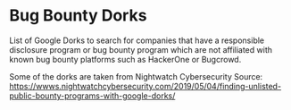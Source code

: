 # Bug Bounty Dorks
List of Google Dorks to search for companies that have a responsible disclosure program or bug bounty program which are not affiliated with known bug bounty platforms such as HackerOne or Bugcrowd.


Some of the dorks are taken from Nightwatch Cybersecurity
Source: https://wwws.nightwatchcybersecurity.com/2019/05/04/finding-unlisted-public-bounty-programs-with-google-dorks/

